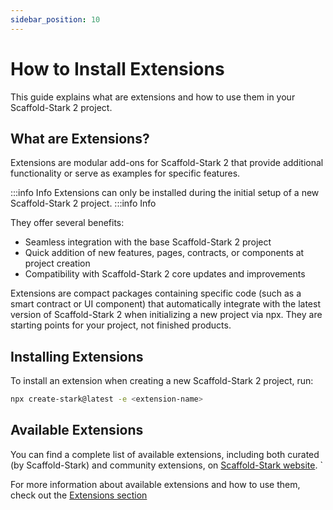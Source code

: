```yaml
---
sidebar_position: 10
---
```


# How to Install Extensions

This guide explains what are extensions and how to use them in your Scaffold-Stark 2 project.

## What are Extensions?

Extensions are modular add-ons for Scaffold-Stark 2 that provide additional functionality or serve as examples for specific features.

:::info Info
Extensions can only be installed during the initial setup of a new Scaffold-Stark 2 project.
:::info Info

They offer several benefits:

- Seamless integration with the base Scaffold-Stark 2 project
- Quick addition of new features, pages, contracts, or components at project creation
- Compatibility with Scaffold-Stark 2 core updates and improvements

Extensions are compact packages containing specific code (such as a smart contract or UI component) that automatically integrate with the latest version of Scaffold-Stark 2 when initializing a new project via npx. They are starting points for your project, not finished products.

## Installing Extensions

To install an extension when creating a new Scaffold-Stark 2 project, run:

```bash
npx create-stark@latest -e <extension-name>
```

## Available Extensions

You can find a complete list of available extensions, including both curated (by Scaffold-Stark) and community extensions, on [Scaffold-Stark website](https://scaffoldstark.com/extensions).
`

For more information about available extensions and how to use them, check out the [Extensions section](/extensions)
